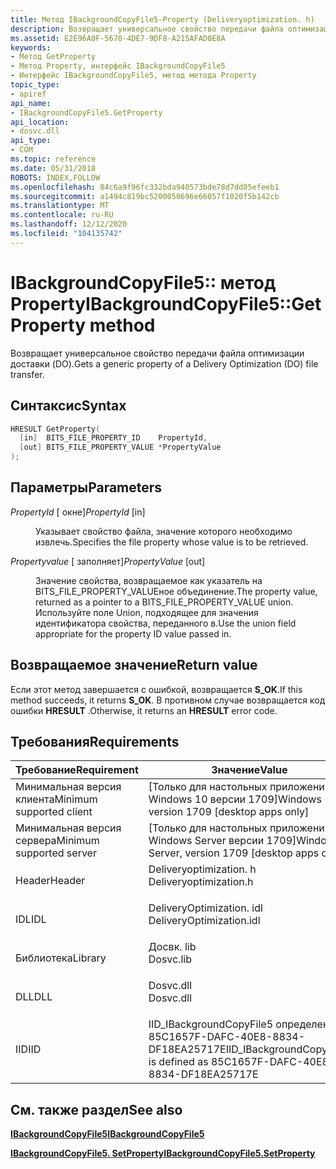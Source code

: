 ```yaml
---
title: Метод IBackgroundCopyFile5-Property (Deliveryoptimization. h)
description: Возвращает универсальное свойство передачи файла оптимизации доставки (DO).
ms.assetid: E2E96A0F-5670-4DE7-9DF8-A215AFAD0E8A
keywords:
- Метод GetProperty
- Метод Property, интерфейс IBackgroundCopyFile5
- Интерфейс IBackgroundCopyFile5, метод метода Property
topic_type:
- apiref
api_name:
- IBackgroundCopyFile5.GetProperty
api_location:
- dosvc.dll
api_type:
- COM
ms.topic: reference
ms.date: 05/31/2018
ROBOTS: INDEX,FOLLOW
ms.openlocfilehash: 84c6a9f96fc332bda940573bde78d7dd05efeeb1
ms.sourcegitcommit: a1494c819bc5200050696e66057f1020f5b142cb
ms.translationtype: MT
ms.contentlocale: ru-RU
ms.lasthandoff: 12/12/2020
ms.locfileid: "104135742"
---
```

# <a name="ibackgroundcopyfile5getproperty-method"></a><span data-ttu-id="1b359-106">IBackgroundCopyFile5:: метод Property</span><span class="sxs-lookup"><span data-stu-id="1b359-106">IBackgroundCopyFile5::GetProperty method</span></span>

<span data-ttu-id="1b359-107">Возвращает универсальное свойство передачи файла оптимизации доставки (DO).</span><span class="sxs-lookup"><span data-stu-id="1b359-107">Gets a generic property of a Delivery Optimization (DO) file transfer.</span></span>

## <a name="syntax"></a><span data-ttu-id="1b359-108">Синтаксис</span><span class="sxs-lookup"><span data-stu-id="1b359-108">Syntax</span></span>


```C++
HRESULT GetProperty(
  [in]  BITS_FILE_PROPERTY_ID    PropertyId,
  [out] BITS_FILE_PROPERTY_VALUE *PropertyValue
);
```



## <a name="parameters"></a><span data-ttu-id="1b359-109">Параметры</span><span class="sxs-lookup"><span data-stu-id="1b359-109">Parameters</span></span>

<dl> <dt>

<span data-ttu-id="1b359-110">*PropertyId* \[ окне\]</span><span class="sxs-lookup"><span data-stu-id="1b359-110">*PropertyId* \[in\]</span></span>
</dt> <dd>

<span data-ttu-id="1b359-111">Указывает свойство файла, значение которого необходимо извлечь.</span><span class="sxs-lookup"><span data-stu-id="1b359-111">Specifies the file property whose value is to be retrieved.</span></span>

</dd> <dt>

<span data-ttu-id="1b359-112">*Propertyvalue* \[ заполняет\]</span><span class="sxs-lookup"><span data-stu-id="1b359-112">*PropertyValue* \[out\]</span></span>
</dt> <dd>

<span data-ttu-id="1b359-113">Значение свойства, возвращаемое как указатель на BITS_FILE_PROPERTY_VALUEное объединение.</span><span class="sxs-lookup"><span data-stu-id="1b359-113">The property value, returned as a pointer to a BITS_FILE_PROPERTY_VALUE union.</span></span> <span data-ttu-id="1b359-114">Используйте поле Union, подходящее для значения идентификатора свойства, переданного в.</span><span class="sxs-lookup"><span data-stu-id="1b359-114">Use the union field appropriate for the property ID value passed in.</span></span>

</dd> </dl>

## <a name="return-value"></a><span data-ttu-id="1b359-115">Возвращаемое значение</span><span class="sxs-lookup"><span data-stu-id="1b359-115">Return value</span></span>

<span data-ttu-id="1b359-116">Если этот метод завершается с ошибкой, возвращается **S_OK**.</span><span class="sxs-lookup"><span data-stu-id="1b359-116">If this method succeeds, it returns **S_OK**.</span></span> <span data-ttu-id="1b359-117">В противном случае возвращается код ошибки **HRESULT** .</span><span class="sxs-lookup"><span data-stu-id="1b359-117">Otherwise, it returns an **HRESULT** error code.</span></span>

## <a name="requirements"></a><span data-ttu-id="1b359-118">Требования</span><span class="sxs-lookup"><span data-stu-id="1b359-118">Requirements</span></span>



| <span data-ttu-id="1b359-119">Требование</span><span class="sxs-lookup"><span data-stu-id="1b359-119">Requirement</span></span> | <span data-ttu-id="1b359-120">Значение</span><span class="sxs-lookup"><span data-stu-id="1b359-120">Value</span></span> |
|-------------------------------------|-----------------------------------------------------------------------------------------------------|
| <span data-ttu-id="1b359-121">Минимальная версия клиента</span><span class="sxs-lookup"><span data-stu-id="1b359-121">Minimum supported client</span></span><br/> | <span data-ttu-id="1b359-122">\[Только для настольных приложений Windows 10 версии 1709\]</span><span class="sxs-lookup"><span data-stu-id="1b359-122">Windows 10, version 1709 \[desktop apps only\]</span></span><br/>                                           |
| <span data-ttu-id="1b359-123">Минимальная версия сервера</span><span class="sxs-lookup"><span data-stu-id="1b359-123">Minimum supported server</span></span><br/> | <span data-ttu-id="1b359-124">\[Только для настольных приложений Windows Server версии 1709\]</span><span class="sxs-lookup"><span data-stu-id="1b359-124">Windows Server, version 1709 \[desktop apps only\]</span></span><br/>                                       |
| <span data-ttu-id="1b359-125">Header</span><span class="sxs-lookup"><span data-stu-id="1b359-125">Header</span></span><br/>                   | <dl> <span data-ttu-id="1b359-126"><dt>Deliveryoptimization. h</dt></span><span class="sxs-lookup"><span data-stu-id="1b359-126"><dt>Deliveryoptimization.h</dt></span></span> </dl>   |
| <span data-ttu-id="1b359-127">IDL</span><span class="sxs-lookup"><span data-stu-id="1b359-127">IDL</span></span><br/>                      | <dl> <span data-ttu-id="1b359-128"><dt>DeliveryOptimization. idl</dt></span><span class="sxs-lookup"><span data-stu-id="1b359-128"><dt>DeliveryOptimization.idl</dt></span></span> </dl> |
| <span data-ttu-id="1b359-129">Библиотека</span><span class="sxs-lookup"><span data-stu-id="1b359-129">Library</span></span><br/>                  | <dl> <span data-ttu-id="1b359-130"><dt>Досвк. lib</dt></span><span class="sxs-lookup"><span data-stu-id="1b359-130"><dt>Dosvc.lib</dt></span></span> </dl>                |
| <span data-ttu-id="1b359-131">DLL</span><span class="sxs-lookup"><span data-stu-id="1b359-131">DLL</span></span><br/>                      | <dl> <span data-ttu-id="1b359-132"><dt>Dosvc.dll</dt></span><span class="sxs-lookup"><span data-stu-id="1b359-132"><dt>Dosvc.dll</dt></span></span> </dl>                |
| <span data-ttu-id="1b359-133">IID</span><span class="sxs-lookup"><span data-stu-id="1b359-133">IID</span></span><br/>                      | <span data-ttu-id="1b359-134">IID_IBackgroundCopyFile5 определен как 85C1657F-DAFC-40E8-8834-DF18EA25717E</span><span class="sxs-lookup"><span data-stu-id="1b359-134">IID_IBackgroundCopyFile5 is defined as 85C1657F-DAFC-40E8-8834-DF18EA25717E</span></span><br/>             |



## <a name="see-also"></a><span data-ttu-id="1b359-135">См. также раздел</span><span class="sxs-lookup"><span data-stu-id="1b359-135">See also</span></span>

<dl> <dt>

[<span data-ttu-id="1b359-136">**IBackgroundCopyFile5**</span><span class="sxs-lookup"><span data-stu-id="1b359-136">**IBackgroundCopyFile5**</span></span>](ibackgroundcopyfile5.md)
</dt> <dt>

[<span data-ttu-id="1b359-137">**IBackgroundCopyFile5. SetProperty**</span><span class="sxs-lookup"><span data-stu-id="1b359-137">**IBackgroundCopyFile5.SetProperty**</span></span>](ibackgroundcopyfile5-setproperty.md)
</dt> </dl>

 

 





